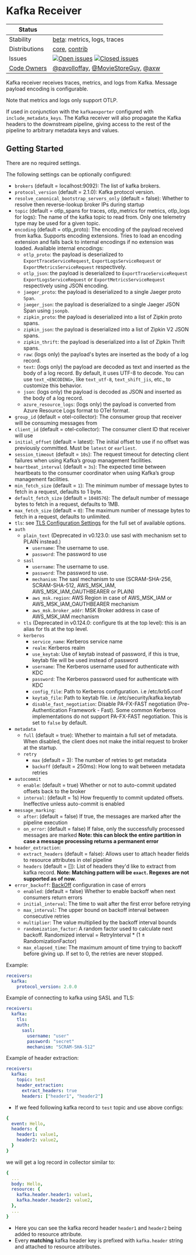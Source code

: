 # Kafka Receiver

<!-- status autogenerated section -->
| Status        |           |
| ------------- |-----------|
| Stability     | [beta]: metrics, logs, traces   |
| Distributions | [core], [contrib] |
| Issues        | [![Open issues](https://img.shields.io/github/issues-search/open-telemetry/opentelemetry-collector-contrib?query=is%3Aissue%20is%3Aopen%20label%3Areceiver%2Fkafka%20&label=open&color=orange&logo=opentelemetry)](https://github.com/open-telemetry/opentelemetry-collector-contrib/issues?q=is%3Aopen+is%3Aissue+label%3Areceiver%2Fkafka) [![Closed issues](https://img.shields.io/github/issues-search/open-telemetry/opentelemetry-collector-contrib?query=is%3Aissue%20is%3Aclosed%20label%3Areceiver%2Fkafka%20&label=closed&color=blue&logo=opentelemetry)](https://github.com/open-telemetry/opentelemetry-collector-contrib/issues?q=is%3Aclosed+is%3Aissue+label%3Areceiver%2Fkafka) |
| [Code Owners](https://github.com/open-telemetry/opentelemetry-collector-contrib/blob/main/CONTRIBUTING.md#becoming-a-code-owner)    | [@pavolloffay](https://www.github.com/pavolloffay), [@MovieStoreGuy](https://www.github.com/MovieStoreGuy), [@axw](https://www.github.com/axw) |

[beta]: https://github.com/open-telemetry/opentelemetry-collector/blob/main/docs/component-stability.md#beta
[core]: https://github.com/open-telemetry/opentelemetry-collector-releases/tree/main/distributions/otelcol
[contrib]: https://github.com/open-telemetry/opentelemetry-collector-releases/tree/main/distributions/otelcol-contrib
<!-- end autogenerated section -->

Kafka receiver receives traces, metrics, and logs from Kafka. Message payload encoding is configurable.

Note that metrics and logs only support OTLP.

If used in conjunction with the `kafkaexporter` configured with `include_metadata_keys`. The Kafka receiver will also propagate the Kafka headers to the downstream pipeline, giving access to the rest of the pipeline to arbitrary metadata keys and values.

## Getting Started

There are no required settings.

The following settings can be optionally configured:

- `brokers` (default = localhost:9092): The list of kafka brokers.
- `protocol_version` (default = 2.1.0): Kafka protocol version.
- `resolve_canonical_bootstrap_servers_only` (default = false): Whether to resolve then reverse-lookup broker IPs during startup
- `topic` (default = otlp_spans for traces, otlp_metrics for metrics, otlp_logs for logs): The name of the kafka topic to read from.
  Only one telemetry type may be used for a given topic.
- `encoding` (default = otlp_proto): The encoding of the payload received from kafka. Supports encoding extensions. Tries to load an encoding extension and falls back to internal encodings if no extension was loaded. Available internal encodings:
  - `otlp_proto`: the payload is deserialized to `ExportTraceServiceRequest`, `ExportLogsServiceRequest` or `ExportMetricsServiceRequest` respectively.
  - `otlp_json`: the payload is deserialized to `ExportTraceServiceRequest` `ExportLogsServiceRequest` or `ExportMetricsServiceRequest` respectively using JSON encoding.
  - `jaeger_proto`: the payload is deserialized to a single Jaeger proto `Span`.
  - `jaeger_json`: the payload is deserialized to a single Jaeger JSON Span using `jsonpb`.
  - `zipkin_proto`: the payload is deserialized into a list of Zipkin proto spans.
  - `zipkin_json`: the payload is deserialized into a list of Zipkin V2 JSON spans.
  - `zipkin_thrift`: the payload is deserialized into a list of Zipkin Thrift spans.
  - `raw`: (logs only) the payload's bytes are inserted as the body of a log record.
  - `text`: (logs only) the payload are decoded as text and inserted as the body of a log record. By default, it uses UTF-8 to decode. You can use `text_<ENCODING>`, like `text_utf-8`, `text_shift_jis`, etc., to customize this behavior.
  - `json`: (logs only) the payload is decoded as JSON and inserted as the body of a log record.
  - `azure_resource_logs`: (logs only) the payload is converted from Azure Resource Logs format to OTel format.
- `group_id` (default = otel-collector): The consumer group that receiver will be consuming messages from
- `client_id` (default = otel-collector): The consumer client ID that receiver will use
- `initial_offset` (default = latest): The initial offset to use if no offset was previously committed. Must be `latest` or `earliest`.
- `session_timeout` (default = `10s`): The request timeout for detecting client failures when using Kafka’s group management facilities.
- `heartbeat_interval` (default = `3s`): The expected time between heartbeats to the consumer coordinator when using Kafka’s group management facilities.
- `min_fetch_size` (default = `1`): The minimum number of message bytes to fetch in a request, defaults to 1 byte.
- `default_fetch_size` (default = `1048576`): The default number of message bytes to fetch in a request, defaults to 1MB.
- `max_fetch_size` (default = `0`): The maximum number of message bytes to fetch in a request, defaults to unlimited.
- `tls`: see [TLS Configuration Settings](https://github.com/open-telemetry/opentelemetry-collector/blob/main/config/configtls/README.md) for the full set of available options.
- `auth`
  - `plain_text` (Deprecated in v0.123.0: use sasl with mechanism set to PLAIN instead.)
    - `username`: The username to use.
    - `password`: The password to use
  - `sasl`
    - `username`: The username to use.
    - `password`: The password to use.
    - `mechanism`: The sasl mechanism to use (SCRAM-SHA-256, SCRAM-SHA-512, AWS_MSK_IAM, AWS_MSK_IAM_OAUTHBEARER or PLAIN)
    - `aws_msk.region`: AWS Region in case of AWS_MSK_IAM or AWS_MSK_IAM_OAUTHBEARER mechanism
    - `aws_msk.broker_addr`: MSK Broker address in case of AWS_MSK_IAM mechanism
  - `tls` (Deprecated in v0.124.0: configure tls at the top level): this is an alias for tls at the top level.
  - `kerberos`
    - `service_name`: Kerberos service name
    - `realm`: Kerberos realm
    - `use_keytab`: Use of keytab instead of password, if this is true, keytab file will be used instead of password
    - `username`: The Kerberos username used for authenticate with KDC
    - `password`: The Kerberos password used for authenticate with KDC
    - `config_file`: Path to Kerberos configuration. i.e /etc/krb5.conf
    - `keytab_file`: Path to keytab file. i.e /etc/security/kafka.keytab
    - `disable_fast_negotiation`: Disable PA-FX-FAST negotiation (Pre-Authentication Framework - Fast). Some common Kerberos implementations do not support PA-FX-FAST negotiation. This is set to `false` by default.
- `metadata`
  - `full` (default = true): Whether to maintain a full set of metadata. When
    disabled, the client does not make the initial request to broker at the
    startup.
  - `retry`
    - `max` (default = 3): The number of retries to get metadata
    - `backoff` (default = 250ms): How long to wait between metadata retries
- `autocommit`
  - `enable`: (default = true) Whether or not to auto-commit updated offsets back to the broker
  - `interval`: (default = 1s) How frequently to commit updated offsets. Ineffective unless auto-commit is enabled
- `message_marking`:
  - `after`: (default = false) If true, the messages are marked after the pipeline execution
  - `on_error`: (default = false) If false, only the successfully processed messages are marked
    **Note: this can block the entire partition in case a message processing returns a permanent error**
- `header_extraction`:
  - `extract_headers` (default = false): Allows user to attach header fields to resource attributes in otel pipeline
  - `headers` (default = []): List of headers they'd like to extract from kafka record. 
  **Note: Matching pattern will be `exact`. Regexes are not supported as of now.** 
- `error_backoff`: [BackOff](https://github.com/open-telemetry/opentelemetry-collector/blob/v0.116.0/config/configretry/backoff.go#L27-L43) configuration in case of errors
  - `enabled`: (default = false) Whether to enable backoff when next consumers return errors 
  - `initial_interval`: The time to wait after the first error before retrying
  - `max_interval`: The upper bound on backoff interval between consecutive retries
  - `multiplier`: The value multiplied by the backoff interval bounds
  - `randomization_factor`: A random factor used to calculate next backoff. Randomized interval = RetryInterval * (1 ± RandomizationFactor)
  - `max_elapsed_time`: The maximum amount of time trying to backoff before giving up. If set to 0, the retries are never stopped.

Example:

```yaml
receivers:
  kafka:
    protocol_version: 2.0.0
```
Example of connecting to kafka using SASL and TLS:

```yaml
receivers:
  kafka:
    tls:
    auth:
      sasl:
        username: "user"
        password: "secret"
        mechanism: "SCRAM-SHA-512"
```
Example of header extraction:

```yaml
receivers:
  kafka:
    topic: test
    header_extraction: 
      extract_headers: true
      headers: ["header1", "header2"]
```

- If we feed following kafka record to `test` topic and use above configs: 
```yaml
{
  event: Hello,
  headers: {
    header1: value1,
    header2: value2,
  }
}
```
we will get a log record in collector similar to: 
```yaml
{
  ...
  body: Hello,
  resource: {
    kafka.header.header1: value1,
    kafka.header.header2: value2,
  },
  ...
}
```

- Here you can see the kafka record header `header1` and `header2` being added to resource attribute.
- Every **matching** kafka header key is prefixed with `kafka.header` string and attached to resource attributes.
